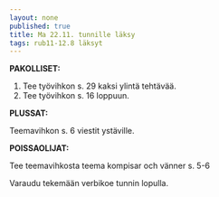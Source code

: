 ```yaml
---
layout: none
published: true
title: Ma 22.11. tunnille läksy
tags: rub11-12.8 läksyt
---
```

**PAKOLLISET:**

1. Tee työvihkon s. 29 kaksi ylintä tehtävää.
2. Tee työvihkon s. 16 loppuun.

**PLUSSAT:**

Teemavihkon s. 6 viestit ystäville.

**POISSAOLIJAT:**

Tee teemavihkosta teema kompisar och vänner s. 5-6

Varaudu tekemään verbikoe tunnin lopulla.
